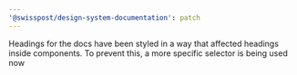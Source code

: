 ```yaml
---
'@swisspost/design-system-documentation': patch
---
```


Headings for the docs have been styled in a way that affected headings inside components. To prevent this, a more specific selector is being used now
